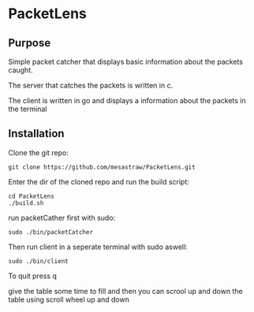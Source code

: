 # PacketLens

## Purpose

Simple packet catcher that displays basic information about the packets caught.

The server that catches the packets is written in c.

The client is written in go and displays a information about the packets in the terminal

## Installation

Clone the git repo:
```
git clone https://github.com/mesastraw/PacketLens.git
```

Enter the dir of the cloned repo and run the build script:
``` 
cd PacketLens
./build.sh
```

run packetCather first with sudo:
```
sudo ./bin/packetCatcher
```

Then run client in a seperate terminal with sudo aswell:
```
sudo ./bin/client
```

To quit press q

give the table some time to fill and then you can scrool up and down the table using scroll wheel up and down
